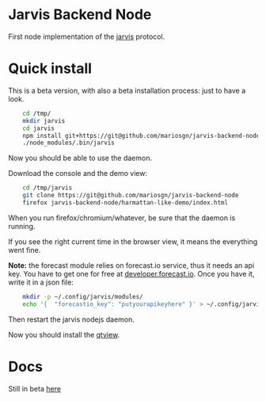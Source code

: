 # Jarvis Backend Node
First node implementation of the [jarvis](http://mariosgn.github.io/jarvis-backend-node/) protocol.

# Quick install
This is a beta version, with also a beta installation process: just to have a look.

```bash
    cd /tmp/
    mkdir jarvis
    cd jarvis
    npm install git+https://git@github.com/mariosgn/jarvis-backend-node 
    ./node_modules/.bin/jarvis
```

Now you should be able to use the daemon.

Download the console and the demo view:

```bash
    cd /tmp/jarvis
    git clone https://git@github.com/mariosgn/jarvis-backend-node
    firefox jarvis-backend-node/harmattan-like-demo/index.html
```

When you run firefox/chromium/whatever, be sure that the daemon is running.

If you see the right current time in the browser view, it means the everything went fine.


**Note:** the forecast module relies on forecast.io service, thus it needs an api key. 
You have to get one for free at [developer.forecast.io](/https://developer.forecast.io/).
Once you have it, write it in a json file:
```bash
    mkdir -p ~/.config/jarvis/modules/
    echo '{  "forecastio_key": "putyourapikeyhere" }' > ~/.config/jarvis/modules/forecast.json
```
Then restart the jarvis nodejs daemon.

Now you should install the [qtview](https://github.com/mariosgn/jarvis-gui-webkit).

# Docs
Still in beta [here](http://mariosgn.github.io/jarvis-backend-node/)
